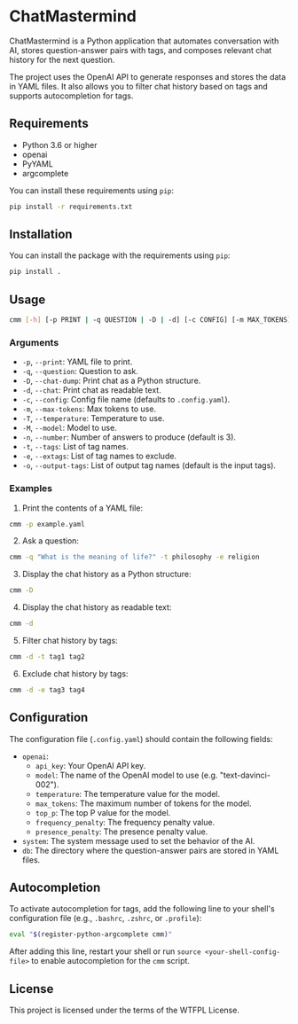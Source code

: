 # ChatMastermind

ChatMastermind is a Python application that automates conversation with AI, stores question-answer pairs with tags, and composes relevant chat history for the next question.

The project uses the OpenAI API to generate responses and stores the data in YAML files. It also allows you to filter chat history based on tags and supports autocompletion for tags.

## Requirements

- Python 3.6 or higher
- openai
- PyYAML
- argcomplete

You can install these requirements using `pip`:

```bash
pip install -r requirements.txt
```

## Installation

You can install the package with the requirements using `pip`:

```bash
pip install .
```

## Usage

```bash
cmm [-h] [-p PRINT | -q QUESTION | -D | -d] [-c CONFIG] [-m MAX_TOKENS] [-T TEMPERATURE] [-M MODEL] [-n NUMBER] [-t [TAGS [TAGS ...]]] [-e [EXTAGS [EXTAGS ...]]] [-o [OTAGS [OTAGS ...]]]
```

### Arguments

- `-p`, `--print`: YAML file to print.
- `-q`, `--question`: Question to ask.
- `-D`, `--chat-dump`: Print chat as a Python structure.
- `-d`, `--chat`: Print chat as readable text.
- `-c`, `--config`: Config file name (defaults to `.config.yaml`).
- `-m`, `--max-tokens`: Max tokens to use.
- `-T`, `--temperature`: Temperature to use.
- `-M`, `--model`: Model to use.
- `-n`, `--number`: Number of answers to produce (default is 3).
- `-t`, `--tags`: List of tag names.
- `-e`, `--extags`: List of tag names to exclude.
- `-o`, `--output-tags`: List of output tag names (default is the input tags).

### Examples

1. Print the contents of a YAML file:

```bash
cmm -p example.yaml
```

2. Ask a question:

```bash
cmm -q "What is the meaning of life?" -t philosophy -e religion
```

3. Display the chat history as a Python structure:

```bash
cmm -D
```

4. Display the chat history as readable text:

```bash
cmm -d
```

5. Filter chat history by tags:

```bash
cmm -d -t tag1 tag2
```

6. Exclude chat history by tags:

```bash
cmm -d -e tag3 tag4
```

## Configuration

The configuration file (`.config.yaml`) should contain the following fields:

- `openai`:
  - `api_key`: Your OpenAI API key.
  - `model`: The name of the OpenAI model to use (e.g. "text-davinci-002").
  - `temperature`: The temperature value for the model.
  - `max_tokens`: The maximum number of tokens for the model.
  - `top_p`: The top P value for the model.
  - `frequency_penalty`: The frequency penalty value.
  - `presence_penalty`: The presence penalty value.
- `system`: The system message used to set the behavior of the AI.
- `db`: The directory where the question-answer pairs are stored in YAML files.

## Autocompletion

To activate autocompletion for tags, add the following line to your shell's configuration file (e.g., `.bashrc`, `.zshrc`, or `.profile`):

```bash
eval "$(register-python-argcomplete cmm)"
```

After adding this line, restart your shell or run `source <your-shell-config-file>` to enable autocompletion for the `cmm` script.

## License

This project is licensed under the terms of the WTFPL License.